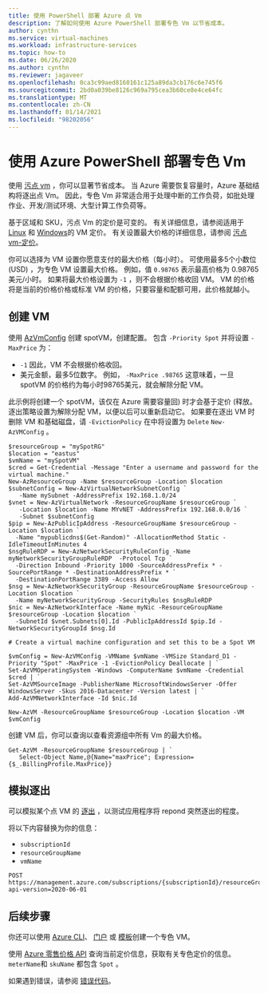 ```yaml
---
title: 使用 PowerShell 部署 Azure 点 Vm
description: 了解如何使用 Azure PowerShell 部署专色 Vm 以节省成本。
author: cynthn
ms.service: virtual-machines
ms.workload: infrastructure-services
ms.topic: how-to
ms.date: 06/26/2020
ms.author: cynthn
ms.reviewer: jagaveer
ms.openlocfilehash: 0ca3c99aed8160161c125a89da3cb176c6e745f6
ms.sourcegitcommit: 2bd0a039be8126c969a795cea3b60ce8e4ce64fc
ms.translationtype: MT
ms.contentlocale: zh-CN
ms.lasthandoff: 01/14/2021
ms.locfileid: "98202056"
---
```

# <a name="deploy-spot-vms-using-azure-powershell"></a>使用 Azure PowerShell 部署专色 Vm


使用 [污点 vm](../spot-vms.md) ，你可以显著节省成本。 当 Azure 需要恢复容量时，Azure 基础结构将逐出点 Vm。 因此，专色 Vm 非常适合用于处理中断的工作负荷，如批处理作业、开发/测试环境、大型计算工作负荷等。

基于区域和 SKU，污点 Vm 的定价是可变的。 有关详细信息，请参阅适用于 [Linux](https://azure.microsoft.com/pricing/details/virtual-machines/linux/) 和 [Windows](https://azure.microsoft.com/pricing/details/virtual-machines/windows/)的 VM 定价。 有关设置最大价格的详细信息，请参阅 [污点 vm-定价](../spot-vms.md#pricing)。

你可以选择为 VM 设置你愿意支付的最大价格（每小时）。 可使用最多5个小数位 (USD) ，为专色 VM 设置最大价格。 例如，值 `0.98765` 表示最高价格为 0.98765 美元/小时。 如果将最大价格设置为 `-1` ，则不会根据价格收回 VM。 VM 的价格将是当前的价格价格或标准 VM 的价格，只要容量和配额可用，此价格就越小。


## <a name="create-the-vm"></a>创建 VM

使用 [AzVmConfig](/powershell/module/az.compute/new-azvmconfig) 创建 spotVM，创建配置。 包含 `-Priority Spot` 并将设置 `-MaxPrice` 为：
- `-1` 因此，VM 不会根据价格收回。
- 美元金额，最多5位数字。 例如， `-MaxPrice .98765` 这意味着，一旦 spotVM 的价格约为每小时98765美元，就会解除分配 VM。


此示例将创建一个 spotVM，该仅在 Azure 需要容量回) 时才会基于定价 (释放。 逐出策略设置为解除分配 VM，以便以后可以重新启动它。 如果要在逐出 VM 时删除 VM 和基础磁盘，请 `-EvictionPolicy` 在中将设置为 `Delete` `New-AzVMConfig` 。


```azurepowershell-interactive
$resourceGroup = "mySpotRG"
$location = "eastus"
$vmName = "mySpotVM"
$cred = Get-Credential -Message "Enter a username and password for the virtual machine."
New-AzResourceGroup -Name $resourceGroup -Location $location
$subnetConfig = New-AzVirtualNetworkSubnetConfig `
   -Name mySubnet -AddressPrefix 192.168.1.0/24
$vnet = New-AzVirtualNetwork -ResourceGroupName $resourceGroup `
   -Location $location -Name MYvNET -AddressPrefix 192.168.0.0/16 `
   -Subnet $subnetConfig
$pip = New-AzPublicIpAddress -ResourceGroupName $resourceGroup -Location $location `
  -Name "mypublicdns$(Get-Random)" -AllocationMethod Static -IdleTimeoutInMinutes 4
$nsgRuleRDP = New-AzNetworkSecurityRuleConfig -Name myNetworkSecurityGroupRuleRDP  -Protocol Tcp `
  -Direction Inbound -Priority 1000 -SourceAddressPrefix * -SourcePortRange * -DestinationAddressPrefix * `
  -DestinationPortRange 3389 -Access Allow
$nsg = New-AzNetworkSecurityGroup -ResourceGroupName $resourceGroup -Location $location `
  -Name myNetworkSecurityGroup -SecurityRules $nsgRuleRDP
$nic = New-AzNetworkInterface -Name myNic -ResourceGroupName $resourceGroup -Location $location `
  -SubnetId $vnet.Subnets[0].Id -PublicIpAddressId $pip.Id -NetworkSecurityGroupId $nsg.Id

# Create a virtual machine configuration and set this to be a Spot VM

$vmConfig = New-AzVMConfig -VMName $vmName -VMSize Standard_D1 -Priority "Spot" -MaxPrice -1 -EvictionPolicy Deallocate | `
Set-AzVMOperatingSystem -Windows -ComputerName $vmName -Credential $cred | `
Set-AzVMSourceImage -PublisherName MicrosoftWindowsServer -Offer WindowsServer -Skus 2016-Datacenter -Version latest | `
Add-AzVMNetworkInterface -Id $nic.Id

New-AzVM -ResourceGroupName $resourceGroup -Location $location -VM $vmConfig
```

创建 VM 后，你可以查询以查看资源组中所有 Vm 的最大价格。

```azurepowershell-interactive
Get-AzVM -ResourceGroupName $resourceGroup | `
   Select-Object Name,@{Name="maxPrice"; Expression={$_.BillingProfile.MaxPrice}}
```

## <a name="simulate-an-eviction"></a>模拟逐出

可以模拟某个点 VM 的 [逐出](/rest/api/compute/virtualmachines/simulateeviction) ，以测试应用程序将 repond 突然逐出的程度。 

将以下内容替换为你的信息： 

- `subscriptionId`
- `resourceGroupName`
- `vmName`


```http
POST https://management.azure.com/subscriptions/{subscriptionId}/resourceGroups/{resourceGroupName}/providers/Microsoft.Compute/virtualMachines/{vmName}/simulateEviction?api-version=2020-06-01
```

## <a name="next-steps"></a>后续步骤

你还可以使用 [Azure CLI](../linux/spot-cli.md)、 [门户](../spot-portal.md) 或 [模板](../linux/spot-template.md)创建一个专色 VM。

使用 [Azure 零售价格 API](/rest/api/cost-management/retail-prices/azure-retail-prices) 查询当前定价信息，获取有关专色定价的信息。 `meterName`和 `skuName` 都包含 `Spot` 。

如果遇到错误，请参阅 [错误代码](../error-codes-spot.md)。